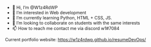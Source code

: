 - 👋 Hi, I’m @W1z4RdWP
- 👀 I’m interested in Web development
- 🌱 I’m currently learning Python, HTML + CSS, JS.
- 💞️ I’m looking to collaborate on students with the same interests 
- 📫 How to reach me contact me via discord w1#7084

Current portfolio website: 
https://w1z4rdwp.github.io/resumeDevOps/

<!---
W1z4RdWP/W1z4RdWP is a ✨ special ✨ repository because its `README.md` (this file) appears on your GitHub profile.
You can click the Preview link to take a look at your changes.
--->
